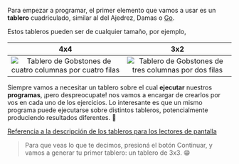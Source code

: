 Para empezar a programar, el primer elemento que vamos a usar es un **tablero** cuadriculado, similar al del Ajedrez, Damas o [Go](http://es.wikipedia.org/wiki/Go).

Estos tableros pueden ser de cualquier tamaño, por ejemplo, 

| 4x4 | 3x2 |
|:---:|:---:|
|<img src="https://raw.githubusercontent.com/sagrado-corazon-alcal/mumuki-fundamentos-gobstones-guia-1-primeros-programas/master/4x4.png" alt="Tablero de Gobstones de cuatro columnas por cuatro filas">|<img src="https://raw.githubusercontent.com/sagrado-corazon-alcal/mumuki-fundamentos-gobstones-guia-1-primeros-programas/master/3x2.png" alt="Tablero de Gobstones de tres columnas por dos filas">|

Siempre vamos a necesitar un tablero sobre el cual **ejecutar** nuestros **programas**, ¡pero despreocupate! nos vamos a encargar de crearlos por vos en cada uno de los ejercicios. Lo interesante es que un mismo programa puede ejecutarse sobre distintos tableros, potencialmente produciendo resultados diferentes. :exploding_head:

<a class="sr-only sr-only-focusable" href="../chapters/538-fundamentos/appendix#lectores-de-pantalla">Referencia a la descripción de los tableros para los lectores de pantalla</a>

> Para que veas lo que te decimos, presioná el botón Continuar, y vamos a generar tu primer tablero: un tablero de 3x3. :grin:

